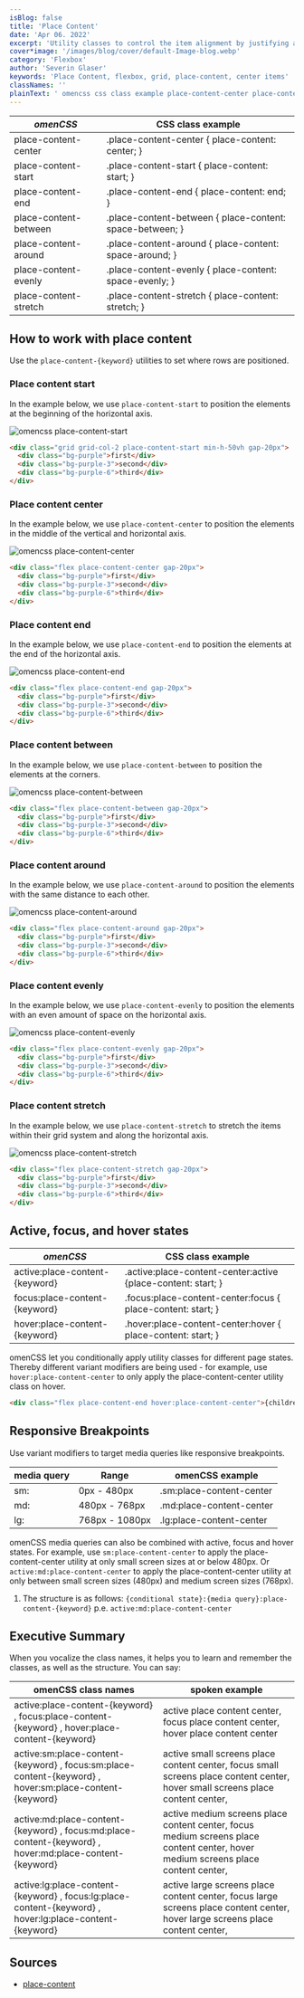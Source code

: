 ```yaml
---
isBlog: false
title: 'Place Content'
date: 'Apr 06. 2022'
excerpt: 'Utility classes to control the item alignment by justifying and aligning it.'
cover*image: '/images/blog/cover/default-Image-blog.webp'
category: 'Flexbox'
author: 'Severin Glaser'
keywords: 'Place Content, flexbox, grid, place-content, center items'
classNames: ''
plainText: ' omencss css class example place-content-center place-content-center place-content: center; place-content-start place-content-start place-content: start; place-content-end place-content-end place-content: end; place-content-between place-content-between place-content: space-between; place-content-around place-content-around place-content: space-around; place-content-evenly place-content-evenly place-content: space-evenly; place-content-stretch place-content-stretch place-content: stretch; how to work with place content use the `place-content keyword ` utilities to set where rows are positioned place content start in the example below we use `place-content-start` to position the elements at the beginning of the horizontal axis ! omencss place-content-start images docs flex place-content-start webp?style=centerme  place content center in the example below we use `place-content-center` to position the elements in the middle of the vertical and horizontal axis ! omencss place-content-center images docs flex place-content-center webp?style=centerme  place content end in the example below we use `place-content-end` to position the elements at the end of the horizontal axis ! omencss place-content-end images docs flex place-content-end webp?style=centerme  place content between in the example below we use `place-content-between` to position the elements at the corners ! omencss place-content-between images docs flex place-content-between webp?style=centerme  place content around in the example below we use `place-content-around` to position the elements with the same distance to each other ! omencss place-content-around images docs flex place-content-around webp?style=centerme  place content evenly in the example below we use `place-content-evenly` to position the elements with an even amount of space on the horizontal axis ! omencss place-content-evenly images docs flex place-content-evenly webp?style=centerme  place content stretch in the example below we use `place-content-stretch` to stretch the items within their grid system and along the horizontal axis ! omencss place-content-stretch images docs flex place-content-stretch webp?style=centerme  active focus and hover states omencss css class example active:place-content keyword active :place-content-center:active place-content: start; focus:place-content keyword focus :place-content-center:focus place-content: start; hover:place-content keyword hover :place-content-center:hover place-content: start; omencss let you conditionally apply utility classes for different page states thereby different variant modifiers are being used for example use `hover:place-content-center` to only apply the place-content-center utility class on hover  responsive breakpoints use variant modifiers to target media queries like responsive breakpoints media query range omencss example sm: 0px 480px sm:place-content-center md: 480px 768px md:place-content-center lg: 768px 1080px lg:place-content-center omencss media queries can also be combined with active focus and hover states for example use `sm:place-content-center` to apply the place-content-center utility at only small screen sizes at or below 480px or `active:md:place-content-center` to apply the place-content-center utility at only between small screen sizes 480px and medium screen sizes 768px 1 the structure is as follows: ` conditional state : media query :place-content keyword ` p e `active:md:place-content-center` executive summary when you vocalize the class names it helps you to learn and remember the classes as well as the structure you can say: omencss class names spoken example active:place-content keyword focus:place-content keyword hover:place-content keyword active place content center focus place content center hover place content center active:sm:place-content keyword focus:sm:place-content keyword hover:sm:place-content keyword active small screens place content center focus small screens place content center hover small screens place content center active:md:place-content keyword focus:md:place-content keyword hover:md:place-content keyword active medium screens place content center focus medium screens place content center hover medium screens place content center active:lg:place-content keyword focus:lg:place-content keyword hover:lg:place-content keyword active large screens place content center focus large screens place content center hover large screens place content center sources place-content https: developer mozilla org en-us docs web css place-content '
---
```


| _omenCSS_             | CSS class example                                        |
| --------------------- | -------------------------------------------------------- |
| place-content-center  | .place-content-center { place-content: center; }         |
| place-content-start   | .place-content-start { place-content: start; }           |
| place-content-end     | .place-content-end { place-content: end; }               |
| place-content-between | .place-content-between { place-content: space-between; } |
| place-content-around  | .place-content-around { place-content: space-around; }   |
| place-content-evenly  | .place-content-evenly { place-content: space-evenly; }   |
| place-content-stretch | .place-content-stretch { place-content: stretch; }       |

## How to work with place content

Use the `place-content-{keyword}` utilities to set where rows are positioned.

### Place content start

In the example below, we use `place-content-start` to position the elements at the beginning of the horizontal axis.

![omencss place-content-start](/images/docs/flex/place-content-start.webp?style=centerme)

```html
<div class="grid grid-col-2 place-content-start min-h-50vh gap-20px">
  <div class="bg-purple">first</div>
  <div class="bg-purple-3">second</div>
  <div class="bg-purple-6">third</div>
</div>
```

### Place content center

In the example below, we use `place-content-center` to position the elements in the middle of the vertical and horizontal axis.

![omencss place-content-center](/images/docs/flex/place-content-center.webp?style=centerme)

```html
<div class="flex place-content-center gap-20px">
  <div class="bg-purple">first</div>
  <div class="bg-purple-3">second</div>
  <div class="bg-purple-6">third</div>
</div>
```

### Place content end

In the example below, we use `place-content-end` to position the elements at the end of the horizontal axis.

![omencss place-content-end](/images/docs/flex/place-content-end.webp?style=centerme)

```html
<div class="flex place-content-end gap-20px">
  <div class="bg-purple">first</div>
  <div class="bg-purple-3">second</div>
  <div class="bg-purple-6">third</div>
</div>
```

### Place content between

In the example below, we use `place-content-between` to position the elements at the corners.

![omencss place-content-between](/images/docs/flex/place-content-between.webp?style=centerme)

```html
<div class="flex place-content-between gap-20px">
  <div class="bg-purple">first</div>
  <div class="bg-purple-3">second</div>
  <div class="bg-purple-6">third</div>
</div>
```

### Place content around

In the example below, we use `place-content-around` to position the elements with the same distance to each other.

![omencss place-content-around](/images/docs/flex/place-content-around.webp?style=centerme)

```html
<div class="flex place-content-around gap-20px">
  <div class="bg-purple">first</div>
  <div class="bg-purple-3">second</div>
  <div class="bg-purple-6">third</div>
</div>
```

### Place content evenly

In the example below, we use `place-content-evenly` to position the elements with an even amount of space on the horizontal axis.

![omencss place-content-evenly](/images/docs/flex/place-content-evenly.webp?style=centerme)

```html
<div class="flex place-content-evenly gap-20px">
  <div class="bg-purple">first</div>
  <div class="bg-purple-3">second</div>
  <div class="bg-purple-6">third</div>
</div>
```

### Place content stretch

In the example below, we use `place-content-stretch` to stretch the items within their grid system and along the horizontal axis.

![omencss place-content-stretch](/images/docs/flex/place-content-stretch.webp?style=centerme)

```html
<div class="flex place-content-stretch gap-20px">
  <div class="bg-purple">first</div>
  <div class="bg-purple-3">second</div>
  <div class="bg-purple-6">third</div>
</div>
```

## Active, focus, and hover states

| _omenCSS_                      | CSS class example                                             |
| ------------------------------ | ------------------------------------------------------------- |
| active:place-content-{keyword} | .active\:place-content-center:active {place-content: start; } |
| focus:place-content-{keyword}  | .focus\:place-content-center:focus { place-content: start; }  |
| hover:place-content-{keyword}  | .hover\:place-content-center:hover { place-content: start; }  |

omenCSS let you conditionally apply utility classes for different page states. Thereby different variant modifiers are being used - for example, use `hover:place-content-center` to only apply the place-content-center utility class on hover.

```html
<div class="flex place-content-end hover:place-content-center">{children}</div>
```

## Responsive Breakpoints

Use variant modifiers to target media queries like responsive breakpoints.

| media query | Range          | omenCSS example          |
| ----------- | -------------- | ------------------------ |
| sm:         | 0px - 480px    | .sm:place-content-center |
| md:         | 480px - 768px  | .md:place-content-center |
| lg:         | 768px - 1080px | .lg:place-content-center |

omenCSS media queries can also be combined with active, focus and hover states. For example, use `sm:place-content-center` to apply the place-content-center utility at only small screen sizes at or below 480px. Or `active:md:place-content-center` to apply the place-content-center utility at only between small screen sizes (480px) and medium screen sizes (768px).

1. The structure is as follows: `{conditional state}:{media query}:place-content-{keyword}` p.e. `active:md:place-content-center`

## Executive Summary

When you vocalize the class names, it helps you to learn and remember the classes, as well as the structure. You can say:

| omenCSS class names                                                                                     | spoken example                                                                                                                    |
| ------------------------------------------------------------------------------------------------------- | --------------------------------------------------------------------------------------------------------------------------------- |
| active:place-content-{keyword} , focus:place-content-{keyword} , hover:place-content-{keyword}          | active place content center, focus place content center, hover place content center                                               |
| active:sm:place-content-{keyword} , focus:sm:place-content-{keyword} , hover:sm:place-content-{keyword} | active small screens place content center, focus small screens place content center, hover small screens place content center,    |
| active:md:place-content-{keyword} , focus:md:place-content-{keyword} , hover:md:place-content-{keyword} | active medium screens place content center, focus medium screens place content center, hover medium screens place content center, |
| active:lg:place-content-{keyword} , focus:lg:place-content-{keyword} , hover:lg:place-content-{keyword} | active large screens place content center, focus large screens place content center, hover large screens place content center,    |

## Sources

- [place-content](https://developer.mozilla.org/en-US/docs/Web/CSS/place-content)
